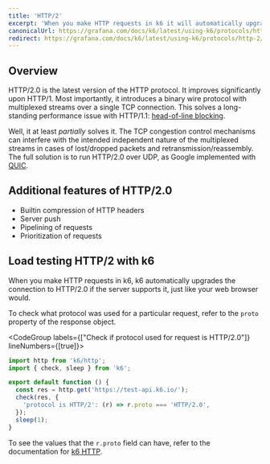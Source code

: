 ```yaml
---
title: 'HTTP/2'
excerpt: 'When you make HTTP requests in k6 it will automatically upgrade the connection to HTTP/2.0 if the server supports it, just like your web browser would.'
canonicalUrl: https://grafana.com/docs/k6/latest/using-k6/protocols/http-2/
redirect: https://grafana.com/docs/k6/latest/using-k6/protocols/http-2/
---
```


## Overview

HTTP/2.0 is the latest version of the HTTP protocol.
It improves significantly upon HTTP/1.
Most importantly, it introduces a binary wire protocol with multiplexed streams over a single TCP connection.
This solves a long-standing performance issue with HTTP/1.1: [head-of-line blocking](https://en.wikipedia.org/wiki/Head-of-line_blocking).

Well, it at least _partially_ solves it.
The TCP congestion control mechanisms can interfere with the intended independent nature of the multiplexed streams in cases of lost/dropped packets and retransmission/reassembly.
The full solution is to run HTTP/2.0 over UDP, as Google implemented with [QUIC](https://en.wikipedia.org/wiki/QUIC).

## Additional features of HTTP/2.0

- Builtin compression of HTTP headers
- Server push
- Pipelining of requests
- Prioritization of requests

## Load testing HTTP/2 with k6

When you make HTTP requests in k6, k6 automatically upgrades the connection to HTTP/2.0 if the server supports it, just like your web browser would.

To check what protocol was used for a particular request, refer to the `proto` property of the response object.

<CodeGroup labels={["Check if protocol used for request is HTTP/2.0"]} lineNumbers={[true]}>

```javascript
import http from 'k6/http';
import { check, sleep } from 'k6';

export default function () {
  const res = http.get('https://test-api.k6.io/');
  check(res, {
    'protocol is HTTP/2': (r) => r.proto === 'HTTP/2.0',
  });
  sleep(1);
}
```

</CodeGroup>

To see the values that the `r.proto` field can have, refer to the documentation for [k6 HTTP](/javascript-api/k6-http/response).
